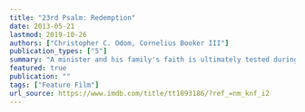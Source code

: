 ```yaml
---
title: "23rd Psalm: Redemption"
date: 2013-05-21
lastmod: 2019-10-26
authors: ["Christopher C. Odom, Cornelius Booker III"]
publication_types: ["5"]
summary: "A minister and his family's faith is ultimately tested during a home invasion by three escaped convicts."
featured: true
publication: ""
tags: ["Feature Film"]
url_source: https://www.imdb.com/title/tt1893186/?ref_=nm_knf_i2
---
```

